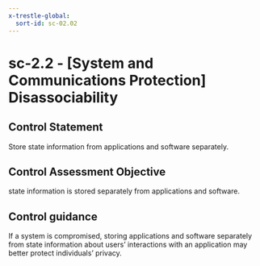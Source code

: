 ```yaml
---
x-trestle-global:
  sort-id: sc-02.02
---
```


# sc-2.2 - \[System and Communications Protection\] Disassociability

## Control Statement

Store state information from applications and software separately.

## Control Assessment Objective

state information is stored separately from applications and software.

## Control guidance

If a system is compromised, storing applications and software separately from state information about users’ interactions with an application may better protect individuals’ privacy.
